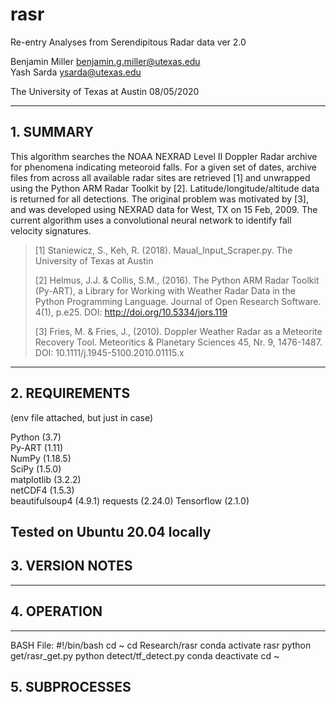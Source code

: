 # rasr
Re-entry Analyses from Serendipitous Radar data
ver 2.0

Benjamin Miller <benjamin.g.miller@utexas.edu>  
Yash Sarda <ysarda@utexas.edu>

The University of Texas at Austin
08/05/2020

---

## 1. SUMMARY

This algorithm searches the NOAA NEXRAD Level II Doppler Radar archive for phenomena indicating meteoroid falls.  For a given set of dates, archive files from across all available radar sites are retrieved \[1] and unwrapped using the Python ARM Radar Toolkit by \[2].  Latitude/longitude/altitude data is returned for all detections.  The original problem was motivated by \[3], and was developed using NEXRAD data for West, TX on 15 Feb, 2009.  The current algorithm uses a convolutional neural network to identify fall velocity signatures.

> \[1] Staniewicz, S., Keh, R. (2018). Maual_Input_Scraper.py. The University of Texas at Austin
>
> \[2] Helmus, J.J. & Collis, S.M., (2016). The Python ARM Radar Toolkit (Py-ART), a Library for Working with Weather Radar Data in the Python Programming Language. Journal of Open Research Software. 4(1), p.e25. DOI: http://doi.org/10.5334/jors.119
>
> \[3] Fries, M. & Fries, J., (2010). Doppler Weather Radar as a Meteorite Recovery Tool. Meteoritics & Planetary Sciences 45, Nr. 9, 1476-1487. DOI: 10.1111/j.1945-5100.2010.01115.x


---

## 2. REQUIREMENTS

(env file attached, but just in case)

Python (3.7)  
Py-ART (1.11)  
NumPy (1.18.5)  
SciPy (1.5.0)  
matplotlib (3.2.2)  
netCDF4 (1.5.3)  
beautifulsoup4 (4.9.1)
requests (2.24.0)
Tensorflow (2.1.0)

Tested on Ubuntu 20.04 locally
---

## 3. VERSION NOTES



---

## 4. OPERATION
---
BASH File:
#!/bin/bash
cd ~
cd Research/rasr
conda activate rasr
python get/rasr_get.py
python detect/tf_detect.py
conda deactivate
cd ~


## 5. SUBPROCESSES

